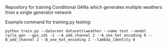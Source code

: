 Repository for training Conditional GANs which generates multiple weathers from a single generator network

Example command for training.py testing:

`python train.py --dataroot datasets\weather --name test --model cycle_gan --gpu_ids -1 --A_add_channel 2 --A_one_hot_encoding 0 --B_add_channel 2 --B_one_hot_encoding 1 --lambda_identity 0`
